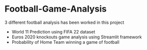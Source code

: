 # Football-Game-Analysis
3 different football analysis has been worked in this project

* World 11 Prediction using FIFA 22 dataset
* Euros 2020 knockouts game analysis using Streamlit framework
* Probability of Home Team winning a game of football
